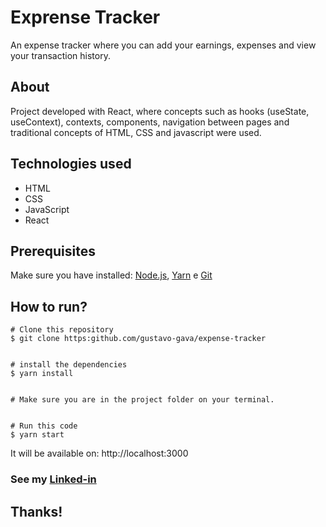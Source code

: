 # Exprense Tracker

An expense tracker where you can add your earnings, expenses and view your transaction history.

## About

Project developed with React, where concepts such as hooks (useState, useContext), contexts, components, navigation between pages and traditional concepts of HTML, CSS and javascript were used.

## Technologies used

- HTML
- CSS
- JavaScript
- React

## Prerequisites

Make sure you have installed: [Node.js](https://nodejs.org/en/), [Yarn](https://yarnpkg.com/) e [Git](https://git-scm.com/)

## How to run?

```
# Clone this repository
$ git clone https:github.com/gustavo-gava/expense-tracker


# install the dependencies
$ yarn install


# Make sure you are in the project folder on your terminal.


# Run this code
$ yarn start

```

It will be available on: http://localhost:3000

### See my [Linked-in](www.linkedin.com/in/gustavo-gava)

## Thanks!
